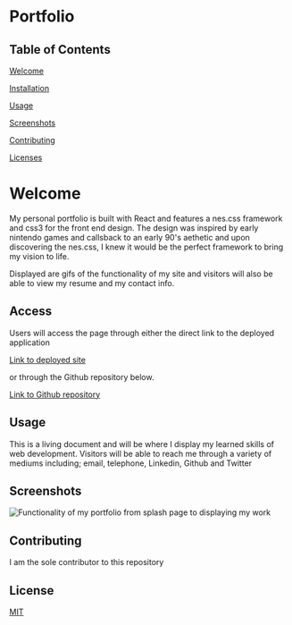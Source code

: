# Portfolio

## Table of Contents

[Welcome](https://github.com/AndreDiop/Portfolio/blob/main/README.md#Welcome)

[Installation](https://github.com/AndreDiop/Portfolio/blob/main/README.md#Access)

[Usage](https://github.com/AndreDiop/Portfolio/blob/main/README.md#Usage)

[Screenshots](https://github.com/AndreDiop/Portfolio/blob/main/README.md#Screenshots)

[Contributing](https://github.com/AndreDiop/Portfolio/blob/main/README.md#Contributing)

[Licenses](https://github.com/AndreDiop/Portfolio/blob/main/README.md#Licenses)

# Welcome

My personal portfolio is built with React and features a nes.css framework and css3 for the front end design. 
The design was inspired by early nintendo games and callsback to an early 90's aethetic and upon discovering the nes.css, I knew it
would be the perfect framework to bring my vision to life. 

Displayed are gifs of the functionality of my site and visitors will also be able to view my resume and my contact info.






## Access

Users will access the page through either the direct link to the deployed application


[Link to deployed site](https://andrediop.github.io/my-portfolio/)


or through the Github repository below.


[Link to Github repository](https://github.com/AndreDiop/my-portfolio)


## Usage

This is a living document and will be where I display my learned skills of web development. Visitors will be able to reach me through a variety of mediums including; email, telephone, Linkedin, Github and Twitter
## Screenshots


![Functionality of my portfolio from splash page to displaying my work](https://media.giphy.com/media/I2ahWSyGFgaGUHKFAj/giphy.gif)

## Contributing

I am the sole contributor to this repository

## License

[MIT](https://choosealicense.com/licenses/mit/)
